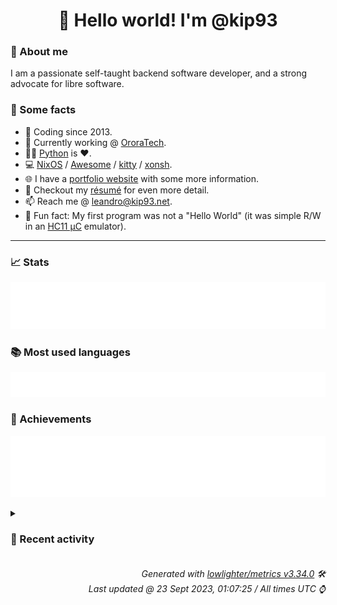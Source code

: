 <!-- README template, populated using this action:
     https://github.com/kip93/kip93/blob/main/.github/workflows/readme.yml. -->

<h1 align="center">👋 Hello world! I'm @kip93</h1> <!-- LOGIN => username -->

### 👤 About me

I am a passionate self-taught backend software developer, and a strong advocate for libre software.


### 💬 Some facts

* 📅 Coding since 2013.
* 💼 Currently working @ [OroraTech](https://ororatech.com/).
* 👨‍💻 [Python](https://github.com/search?q=user%3Akip93&l=python) is ❤️. <!-- LOGIN => username -->
* 💻 [NixOS](https://github.com/NixOS/) /
     [Awesome](https://github.com/awesomeWM/) /
     [kitty](https://github.com/kovidgoyal/kitty/) /
     [xonsh](https://github.com/xonsh/).
* 🌐 I have a [portfolio website](https://kip93.net/) with some more information.
* 📝 Checkout my [résumé](https://kip93.net/resume/) for even more detail.
* 📫 Reach me @ [leandro@kip93.net](mailto:leandro@kip93.net).
* 🎲 Fun fact: My first program was not a "Hello World" (it was simple R/W in an [HC11 µC](https://en.wikipedia.org/wiki/68HC11) emulator).


-----------------------------------------------------------------------------------------------------------------------


### 📈 Stats

![](./stats.svg)


### 📚 Most used languages <!-- by percentage, in decreasing order -->

![](./languages.svg)


### 🏅 Achievements

![](./achievements.svg)


<details> <!-- Last activity -->
<!-- Almost verbatim copy of https://github.com/lowlighter/metrics/blob/latest/source/templates/markdown/partials/activity.ejs, but restructured to be foldable. -->
<summary><h3>📰 Recent activity</h3></summary>

* ➡️ Pushed 2 commits in [kip93/nixplusplus](https://github.com/kip93/nixplusplus) on branch `main`
  * [#b5922fc](https://github.com/kip93/nixplusplus/commit/b5922fc) Add a &#34;server&#34; NixOS module
  * [#724aed8](https://github.com/kip93/nixplusplus/commit/724aed8) Update flake-compat url
  * *On 22 Sept 2023, 22:02:02*
* ➡️ Pushed 5 commits in [kip93/nixplusplus](https://github.com/kip93/nixplusplus) on branch `main`
  * [#8e57d97](https://github.com/kip93/nixplusplus/commit/8e57d97) Reduce expectations
  * [#1fd749f](https://github.com/kip93/nixplusplus/commit/1fd749f) Add SSH module
  * [#9457a89](https://github.com/kip93/nixplusplus/commit/9457a89) Fix accidental removal
  * [#1e1d3d2](https://github.com/kip93/nixplusplus/commit/1e1d3d2) Add even more strict overrides
  * [#4d3c049](https://github.com/kip93/nixplusplus/commit/4d3c049) Better overrides
  * *On 22 Sept 2023, 20:01:46*
* 🌟 Starred [logseq/logseq](https://github.com/logseq/logseq)
  * *On 22 Sept 2023, 17:09:17*
* 💬 Commented on [#79 Non-github flakes?](https://github.com/DeterminateSystems/flakehub-push/issues/79) from [DeterminateSystems/flakehub-push](https://github.com/DeterminateSystems/flakehub-push)
  * *On 21 Sept 2023, 18:07:19*
</details>


<h6 align="right"><em>
    Generated with <a href="https://github.com/lowlighter/metrics/tree/latest/">lowlighter/metrics v3.34.0</a> 🛠️<br> <!-- VERSION => MAJOR.minor.patch -->
    Last updated @ 23 Sept 2023, 01:07:25 / All times UTC ⌚ <!-- meta.generated => DD/MM/YYYY, hh:mm -->
</em></h6>
